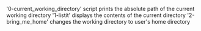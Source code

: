 '0-current_working_directory' script prints the absolute path of the current working directory
'1-listit' displays the contents of the current directory
'2-bring_me_home' changes the working directory to user's home directory

